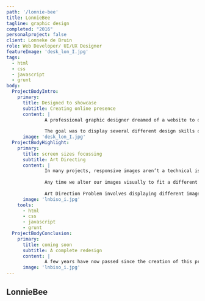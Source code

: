 ```yaml
---
path: '/lonnie-bee'
title: LonnieBee
tagline: graphic design
completed: "2016"
personalproject: false
client: Lonneke de Bruin
role: Web Developer/ UI/UX Designer
featureImage: 'desk_lon_I.jpg'
tags:
  - html
  - css
  - javascript
  - grunt
body:
  ProjectBodyIntro:
    primary:
      title: Designed to showcase
      subtitle: Creating online presence 
      content: |
              A professional graphic designer dreamed of a website to display her portfolio in a fun and dynamic way.
              
              The goal was to display several different design skills of her work in a minimal form and let the imagery be the main communicators.
      image: 'desk_lon_I.jpg'
  ProjectBodyHighlight:
    primary:
      title: screen sizes focussing
      subtitle: Art Directing
      content: |
              In many projects, responsive images aren’t a technical issue but a strategic concern. Delivering different images to different screens is technically possible with srcset and sizes and element and Picturefill (or a similar) polyfill; but all of those variants of images have to be created, adjusted and baked into the logic of the existing CMS. 
              
              Any time we alter our images visually to fit a different context, we’re “art directing”. A resolution-adaptable image will look identical everywhere — it only resizes. An art-directed image changes in visually noticeable ways. Most of the time, that means cropping, either to fit a new layout or to keep the most important bits of the image visible when it’s viewed at small physical sizes.
              
              Art Direction Problem involves displaying different images for different screen sizes focussing on the important part of the image rather than just changing the resolution of the image.
      image: 'lnbiso_i.jpg'
    tools:
      - html
      - css
      - javascript
      - grunt
  ProjectBodyConclusion:
    primary:
      title: coming soon
      subtitle: A complete redesign
      content: |
              A few years have now passed since the creation of this project, a new version is now being created using wordpress and react.
      image: 'lnbiso_i.jpg'
---
```


## LonnieBee 